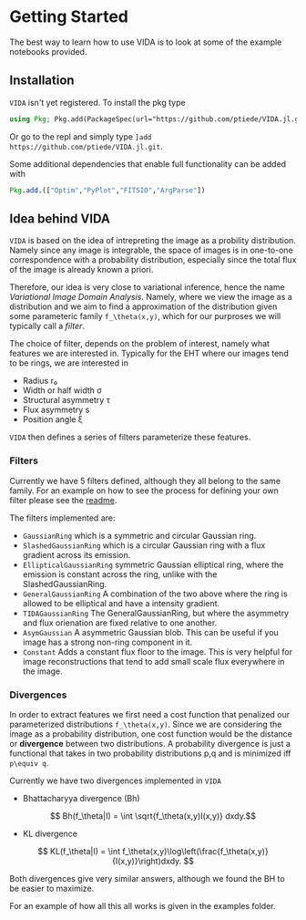 # Getting Started
The best way to learn how to use VIDA is to look at some of the example notebooks provided.

## Installation
`VIDA` isn't yet registered. To install the pkg type
```julia
using Pkg; Pkg.add(PackageSpec(url="https://github.com/ptiede/VIDA.jl.git"))
```
Or go to the repl and simply type `]add https://github.com/ptiede/VIDA.jl.git`.

Some additional dependencies that enable full functionality can be added with
```julia
Pkg.add.(["Optim","PyPlot","FITSIO","ArgParse"])
```

## Idea behind VIDA
`VIDA` is based on the idea of intrepreting the image as a probility distribution. Namely since any image is integrable, the space of images is in one-to-one correspondence with a probability distribution, especially since the total flux of the image is already known a priori.

Therefore, our idea is very close to variational inference, hence the name *Variational Image Domain Analysis*. Namely, where we view the image as a distribution and we aim to find a approximation of the distribution given some parameteric family ``f_\theta(x,y)``, which for our purproses we will typically call a *filter*. 

The choice of filter, depends on the problem of interest, namely what features we are interested in. Typically for the EHT where our images tend to be rings, we are interested in

 - Radius r₀
 - Width or half width σ
 - Structural asymmetry τ
 - Flux asymmetry s
 - Position angle ξ

`VIDA` then defines a series of filters parameterize these features.

### Filters
Currently we have 5 filters defined, although they all belong to the same family. For an example on how to see the process for defining your own filter please see the [readme](https://github.com/ptiede/VIDA.jl/blob/master/README.md).

The filters implemented are:

 - `GaussianRing` which is a symmetric and circular Gaussian ring.
 - `SlashedGaussianRing` which is a circular Gaussian ring with a flux gradient across its emission.
 - `EllipticalGaussianRing` symmetric Gaussian elliptical ring, where the emission is constant across the ring, unlike with the SlashedGaussianRing.
 - `GeneralGaussianRing` A combination of the two above where the ring is allowed to be elliptical and have a intensity gradient.
 - `TIDAGaussianRing` The GeneralGaussianRing, but where the asymmetry and flux orienation are fixed relative to one another.
 - `AsymGaussian` A asymmetric Gaussian blob. This can be useful if you image has a strong non-ring component in it.
 - `Constant` Adds a constant flux floor to the image. This is very helpful for image reconstructions that tend to add small scale flux everywhere in the image.

### Divergences
In order to extract features we first need a cost function that penalized our parameterized distributions ``f_\theta(x,y)``. Since we are considering the image as a probability distribution, one cost function would be the distance or **divergence** between two distributions. A probability divergence is just a functional that takes in two probability distributions p,q and is minimized iff ``p\equiv q``.

Currently we have two divergences implemented in `VIDA`
 - Bhattacharyya divergence (Bh)

```math
 Bh(f_\theta|I) = \int \sqrt{f_\theta(x,y)I(x,y)} dxdy.
```

 - KL divergence 
```math
 KL(f_\theta|I) = \int f_\theta(x,y)\log\left(\frac{f_\theta(x,y)}{I(x,y)}\right)dxdy. 
```
Both divergences give very similar answers, although we found the BH to be easier to maximize.



For an example of how all this all works is given in the examples folder.

